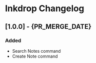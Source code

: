 # Inkdrop Changelog

## [1.0.0] - {PR_MERGE_DATE}

### Added

- Search Notes command
- Create Note command
